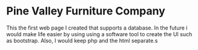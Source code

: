 # Pine Valley Furniture Company
This the first web page I created that supports a database. In the future i
would make life easier by using using a software tool to create the UI such as
bootstrap. Also, I would keep php and the html separate.s
